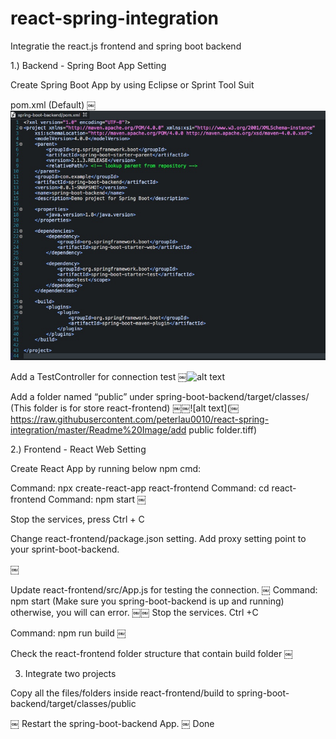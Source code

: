 # react-spring-integration
Integratie the react.js frontend and spring boot backend

1.) Backend - Spring Boot App Setting 

Create Spring Boot App by using Eclipse or Sprint Tool Suit

pom.xml (Default)
￼![alt text](https://raw.githubusercontent.com/peterlau0010/react-spring-integration/master/Readme%20Image/pom.xml.tiff)

Add a TestController for connection test
￼![alt text](￼https://raw.githubusercontent.com/peterlau0010/react-spring-integration/master/Readme%20Image/testController.tiff)


Add a folder named “public” under spring-boot-backend/target/classes/
(This folder is for store react-frontend)
￼￼![alt text](￼https://raw.githubusercontent.com/peterlau0010/react-spring-integration/master/Readme%20Image/add public folder.tiff)


2.) Frontend - React Web Setting

Create React App by running below npm cmd:

Command: npx create-react-app react-frontend
Command: cd react-frontend
Command: npm start
￼


Stop the services, press Ctrl + C

Change react-frontend/package.json setting. Add proxy setting point to your sprint-boot-backend.

￼

Update react-frontend/src/App.js for testing the connection.
￼
Command: npm start 
(Make sure you spring-boot-backend is up and running) otherwise, you will can error.
￼￼
Stop the services. Ctrl +C

Command: npm run build
￼

Check the react-frontend folder structure that contain build folder
￼

3. Integrate two projects

Copy all the files/folders inside react-frontend/build to spring-boot-backend/target/classes/public

￼
Restart the spring-boot-backend App.
￼
Done

